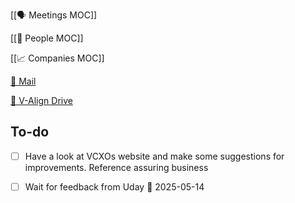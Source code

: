 [[🗣️ Meetings MOC]] 

[[👥 People MOC]] 

[[📈 Companies MOC]]

[📧 Mail](https://outlook.office.com/mail/)

[💾 V-Align Drive](https://wizzics-my.sharepoint.com/personal/dean_assuringbusiness_com/_layouts/15/onedrive.aspx?id=%2Fpersonal%2Fdean_assuringbusiness_com%2FDocuments%2FVCXO%2FClients%2FV-Align&ga=1)

## To-do

- [ ] Have a look at VCXOs website and make some suggestions for improvements. Reference assuring business
- [ ] Wait for feedback from Uday 📅 2025-05-14



